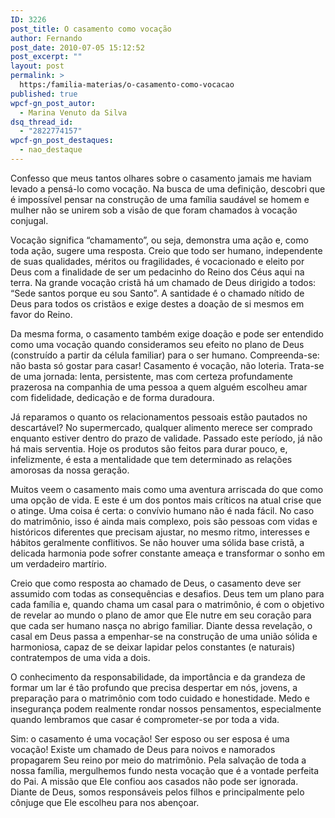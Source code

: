 ```yaml
---
ID: 3226
post_title: O casamento como vocação
author: Fernando
post_date: 2010-07-05 15:12:52
post_excerpt: ""
layout: post
permalink: >
  https:/familia-materias/o-casamento-como-vocacao
published: true
wpcf-gn_post_autor:
  - Marina Venuto da Silva
dsq_thread_id:
  - "2822774157"
wpcf-gn_post_destaques:
  - nao_destaque
---
```

Confesso que meus tantos olhares sobre o casamento jamais me haviam levado a pensá-lo como vocação. Na busca de uma definição, descobri que é impossível pensar na construção de uma família saudável se homem e mulher não se unirem sob a visão de que foram chamados à vocação conjugal.

Vocação significa “chamamento”, ou seja, demonstra uma ação e, como toda ação, sugere uma resposta. Creio que todo ser humano, independente de suas qualidades, méritos ou fragilidades, é vocacionado e eleito por Deus com a finalidade de ser um pedacinho do Reino dos Céus aqui na terra. Na grande vocação cristã há um chamado de Deus dirigido a todos: “Sede santos porque eu sou Santo”. A santidade é o chamado nítido de Deus para todos os cristãos e exige destes a doação de si mesmos em favor do Reino.

Da mesma forma, o casamento também exige doação e pode ser entendido como uma vocação quando consideramos seu efeito no plano de Deus (construído a partir da célula familiar) para o ser humano. Compreenda-se: não basta só gostar para casar! Casamento é vocação, não loteria. Trata-se de uma jornada: lenta, persistente, mas com certeza profundamente prazerosa na companhia de uma pessoa a quem alguém escolheu amar com fidelidade, dedicação e de forma duradoura.

Já reparamos o quanto os relacionamentos pessoais estão pautados no descartável? No supermercado, qualquer alimento merece ser comprado enquanto estiver dentro do prazo de validade. Passado este período, já não há mais serventia. Hoje os produtos são feitos para durar pouco, e, infelizmente, é esta a mentalidade que tem determinado as relações amorosas da nossa geração.

Muitos veem o casamento mais como uma aventura arriscada do que como uma opção de vida. E este é um dos pontos mais críticos na atual crise que o atinge. Uma coisa é certa: o convívio humano não é nada fácil. No caso do matrimônio, isso é ainda mais complexo, pois são pessoas com vidas e históricos diferentes que precisam ajustar, no mesmo ritmo, interesses e hábitos geralmente conflitivos. Se não houver uma sólida base cristã, a delicada harmonia pode sofrer constante ameaça e transformar o sonho em um verdadeiro martírio.

Creio que como resposta ao chamado de Deus, o casamento deve ser assumido com todas as consequências e desafios. Deus tem um plano para cada família e, quando chama um casal para o matrimônio, é com o objetivo de revelar ao mundo o plano de amor que Ele nutre em seu coração para que cada ser humano nasça no abrigo familiar. Diante dessa revelação, o casal em Deus passa a empenhar-se na construção de uma união sólida e harmoniosa, capaz de se deixar lapidar pelos constantes (e naturais) contratempos de uma vida a dois.

O conhecimento da responsabilidade, da importância e da grandeza de formar um lar é tão profundo que precisa despertar em nós, jovens, a preparação para o matrimônio com todo cuidado e honestidade. Medo e insegurança podem realmente rondar nossos pensamentos, especialmente quando lembramos que casar é comprometer-se por toda a vida.

Sim: o casamento é uma vocação! Ser esposo ou ser esposa é uma vocação! Existe um chamado de Deus para noivos e namorados propagarem Seu reino por meio do matrimônio. Pela salvação de toda a nossa família, mergulhemos fundo nesta vocação que é a vontade perfeita do Pai. A missão que Ele confiou aos casados não pode ser ignorada. Diante de Deus, somos responsáveis pelos filhos e principalmente pelo cônjuge que Ele escolheu para nos abençoar.